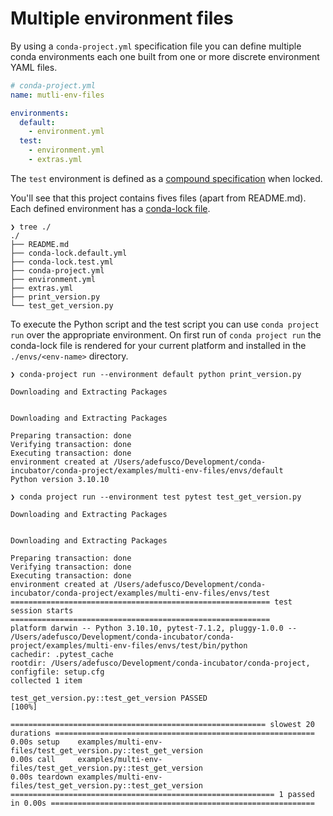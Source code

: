 # Multiple environment files

By using a `conda-project.yml` specification file you can
define multiple conda environments each one built from one
or more discrete environment YAML files.

```yaml
# conda-project.yml
name: mutli-env-files

environments:
  default:
    - environment.yml
  test:
    - environment.yml
    - extras.yml
```

The `test` environment is defined as a [compound specification](https://github.com/conda/conda-lock#compound-specification) when locked.

You'll see that this project contains fives files (apart from README.md).
Each defined environment has a [conda-lock file](https://github.com/conda/conda-lock).

```text
❯ tree ./
./
├── README.md
├── conda-lock.default.yml
├── conda-lock.test.yml
├── conda-project.yml
├── environment.yml
├── extras.yml
├── print_version.py
└── test_get_version.py

```

To execute the Python script and the test script you can use `conda project run` over
the appropriate environment. On first run of `conda project run` the conda-lock file is
rendered for your current platform and installed in the `./envs/<env-name>` directory.

```text
❯ conda-project run --environment default python print_version.py

Downloading and Extracting Packages


Downloading and Extracting Packages

Preparing transaction: done
Verifying transaction: done
Executing transaction: done
environment created at /Users/adefusco/Development/conda-incubator/conda-project/examples/multi-env-files/envs/default
Python version 3.10.10
```

```text
❯ conda project run --environment test pytest test_get_version.py

Downloading and Extracting Packages


Downloading and Extracting Packages

Preparing transaction: done
Verifying transaction: done
Executing transaction: done
environment created at /Users/adefusco/Development/conda-incubator/conda-project/examples/multi-env-files/envs/test
========================================================== test session starts ==========================================================
platform darwin -- Python 3.10.10, pytest-7.1.2, pluggy-1.0.0 -- /Users/adefusco/Development/conda-incubator/conda-project/examples/multi-env-files/envs/test/bin/python
cachedir: .pytest_cache
rootdir: /Users/adefusco/Development/conda-incubator/conda-project, configfile: setup.cfg
collected 1 item

test_get_version.py::test_get_version PASSED                                                                                      [100%]

========================================================= slowest 20 durations ==========================================================
0.00s setup    examples/multi-env-files/test_get_version.py::test_get_version
0.00s call     examples/multi-env-files/test_get_version.py::test_get_version
0.00s teardown examples/multi-env-files/test_get_version.py::test_get_version
=========================================================== 1 passed in 0.00s ===========================================================
```
